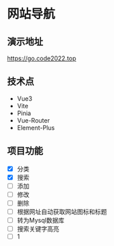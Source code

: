 # 网站导航
## 演示地址
https://go.code2022.top

## 技术点
- Vue3
- Vite
- Pinia
- Vue-Router
- Element-Plus
  
## 项目功能
- [x] 分类
- [x] 搜索
- [ ] 添加
- [ ] 修改
- [ ] 删除
- [ ] 根据网址自动获取网站图标和标题
- [ ] 转为Mysql数据库
- [ ] 搜索关键字高亮
- [ ] 1
